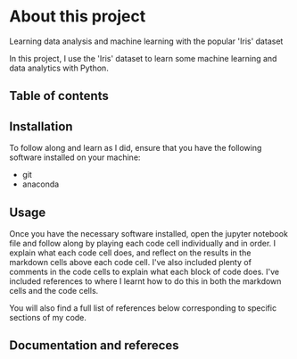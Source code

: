 # About this project
Learning data analysis and machine learning with the popular 'Iris' dataset

In this project, I use the 'Iris' dataset to learn some machine learning and data analytics with Python.

## Table of contents

## Installation
To follow along and learn as I did, ensure that you have the following software installed on your machine:
- git
- anaconda

## Usage
Once you have the necessary software installed, open the jupyter notebook file and follow along by playing each code cell individually and in order. I explain what each code cell does, and reflect on the results in the markdown cells above each code cell. I've also included plenty of comments in the code cells to explain what each block of code does. I've included references to where I learnt how to do this in both the markdown cells and the code cells.

You will also find a full list of references below corresponding to specific sections of my code.

## Documentation and refereces
